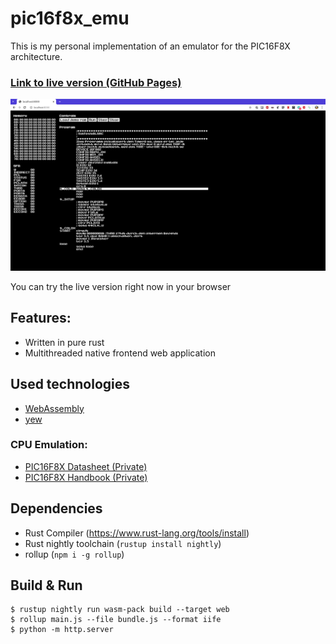 # pic16f8x_emu
This is my personal implementation of an emulator for the PIC16F8X architecture.
### [Link to live version (GitHub Pages)](https://proman0973.github.io/pic16f8x_emu/live/index.html)

![alt text](images/screenshot.png)

You can try the live version right now in your browser

## Features:
- Written in pure rust
- Multithreaded native frontend web application

## Used technologies
- [WebAssembly](https://webassembly.org/)
- [yew](https://yew.rs/)

### CPU Emulation:
- [PIC16F8X Datasheet (Private)](https://moodle.dhbw.de/pluginfile.php/95874/mod_resource/content/2/PIC16F8x.pdf)
- [PIC16F8X Handbook (Private)](https://moodle.dhbw.de/pluginfile.php/101988/mod_resource/content/2/Themenblatt_PIC_programmieren.pdf)

## Dependencies
- Rust Compiler (https://www.rust-lang.org/tools/install)
- Rust nightly toolchain (`rustup install nightly`)
- rollup (`npm i -g rollup`)

## Build & Run
```
$ rustup nightly run wasm-pack build --target web
$ rollup main.js --file bundle.js --format iife
$ python -m http.server
```
